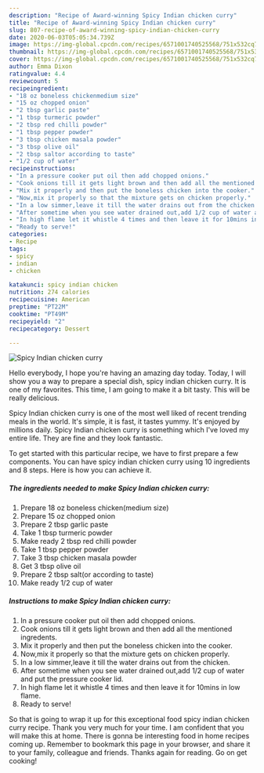```yaml
---
description: "Recipe of Award-winning Spicy Indian chicken curry"
title: "Recipe of Award-winning Spicy Indian chicken curry"
slug: 807-recipe-of-award-winning-spicy-indian-chicken-curry
date: 2020-06-03T05:05:34.739Z
image: https://img-global.cpcdn.com/recipes/6571001740525568/751x532cq70/spicy-indian-chicken-curry-recipe-main-photo.jpg
thumbnail: https://img-global.cpcdn.com/recipes/6571001740525568/751x532cq70/spicy-indian-chicken-curry-recipe-main-photo.jpg
cover: https://img-global.cpcdn.com/recipes/6571001740525568/751x532cq70/spicy-indian-chicken-curry-recipe-main-photo.jpg
author: Emma Dixon
ratingvalue: 4.4
reviewcount: 5
recipeingredient:
- "18 oz boneless chickenmedium size"
- "15 oz chopped onion"
- "2 tbsp garlic paste"
- "1 tbsp turmeric powder"
- "2 tbsp red chilli powder"
- "1 tbsp pepper powder"
- "3 tbsp chicken masala powder"
- "3 tbsp olive oil"
- "2 tbsp saltor according to taste"
- "1/2 cup of water"
recipeinstructions:
- "In a pressure cooker put oil then add chopped onions."
- "Cook onions till it gets light brown and then add all the mentioned ingredents."
- "Mix it properly and then put the boneless chicken into the cooker."
- "Now,mix it properly so that the mixture gets on chicken properly."
- "In a low simmer,leave it till the water drains out from the chicken."
- "After sometime when you see water drained out,add 1/2 cup of water and put the pressure cooker lid."
- "In high flame let it whistle 4 times and then leave it for 10mins in low flame."
- "Ready to serve!"
categories:
- Recipe
tags:
- spicy
- indian
- chicken

katakunci: spicy indian chicken 
nutrition: 274 calories
recipecuisine: American
preptime: "PT22M"
cooktime: "PT49M"
recipeyield: "2"
recipecategory: Dessert

---
```



![Spicy Indian chicken curry](https://img-global.cpcdn.com/recipes/6571001740525568/751x532cq70/spicy-indian-chicken-curry-recipe-main-photo.jpg)

Hello everybody, I hope you're having an amazing day today. Today, I will show you a way to prepare a special dish, spicy indian chicken curry. It is one of my favorites. This time, I am going to make it a bit tasty. This will be really delicious.

Spicy Indian chicken curry is one of the most well liked of recent trending meals in the world. It's simple, it is fast, it tastes yummy. It's enjoyed by millions daily. Spicy Indian chicken curry is something which I've loved my entire life. They are fine and they look fantastic.




To get started with this particular recipe, we have to first prepare a few components. You can have spicy indian chicken curry using 10 ingredients and 8 steps. Here is how you can achieve it.

<!--inarticleads1-->

##### The ingredients needed to make Spicy Indian chicken curry:

1. Prepare 18 oz boneless chicken(medium size)
1. Prepare 15 oz chopped onion
1. Prepare 2 tbsp garlic paste
1. Take 1 tbsp turmeric powder
1. Make ready 2 tbsp red chilli powder
1. Take 1 tbsp pepper powder
1. Take 3 tbsp chicken masala powder
1. Get 3 tbsp olive oil
1. Prepare 2 tbsp salt(or according to taste)
1. Make ready 1/2 cup of water




<!--inarticleads2-->

##### Instructions to make Spicy Indian chicken curry:

1. In a pressure cooker put oil then add chopped onions.
1. Cook onions till it gets light brown and then add all the mentioned ingredents.
1. Mix it properly and then put the boneless chicken into the cooker.
1. Now,mix it properly so that the mixture gets on chicken properly.
1. In a low simmer,leave it till the water drains out from the chicken.
1. After sometime when you see water drained out,add 1/2 cup of water and put the pressure cooker lid.
1. In high flame let it whistle 4 times and then leave it for 10mins in low flame.
1. Ready to serve!




So that is going to wrap it up for this exceptional food spicy indian chicken curry recipe. Thank you very much for your time. I am confident that you will make this at home. There is gonna be interesting food in home recipes coming up. Remember to bookmark this page in your browser, and share it to your family, colleague and friends. Thanks again for reading. Go on get cooking!
